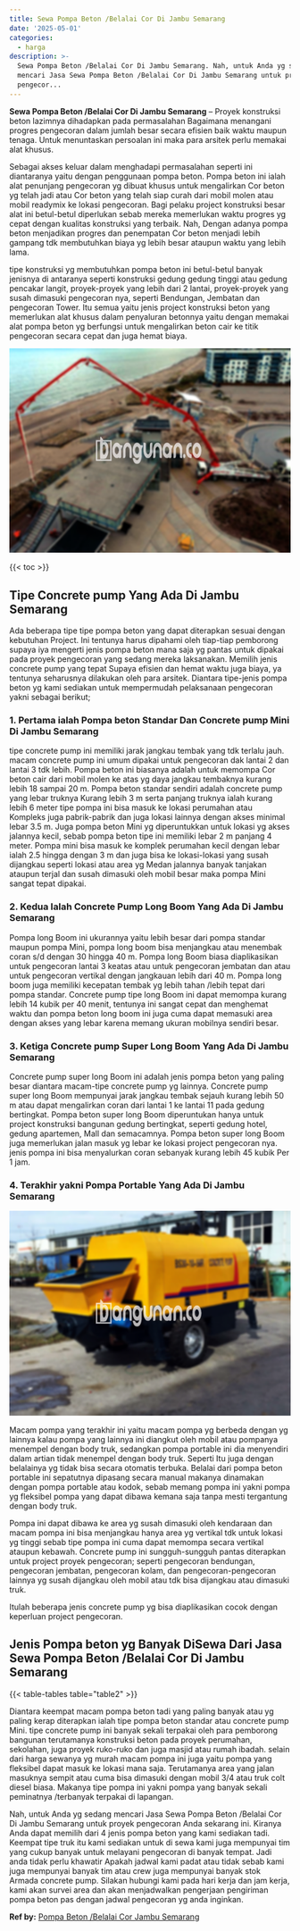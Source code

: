 ```yaml
---
title: Sewa Pompa Beton /Belalai Cor Di Jambu Semarang
date: '2025-05-01'
categories:
  - harga
description: >-
  Sewa Pompa Beton /Belalai Cor Di Jambu Semarang. Nah, untuk Anda yg sedang
  mencari Jasa Sewa Pompa Beton /Belalai Cor Di Jambu Semarang untuk proyek
  pengecor...
---
```


**Sewa Pompa Beton /Belalai Cor Di Jambu Semarang** – Proyek konstruksi beton lazimnya dihadapkan pada permasalahan Bagaimana menangani progres pengecoran dalam jumlah besar secara efisien baik waktu maupun tenaga. Untuk menuntaskan persoalan ini maka para arsitek perlu memakai alat khusus.

Sebagai akses keluar dalam menghadapi permasalahan seperti ini diantaranya yaitu dengan penggunaan pompa beton. Pompa beton ini ialah alat penunjang pengecoran yg dibuat khusus untuk mengalirkan Cor beton yg telah jadi atau Cor beton yang telah siap curah dari mobil molen atau mobil readymix ke lokasi pengecoran. Bagi pelaku project konstruksi besar alat ini betul-betul diperlukan sebab mereka memerlukan waktu progres yg cepat dengan kualitas konstruksi yang terbaik. Nah, Dengan adanya pompa beton menjadikan progres dan penempatan Cor beton menjadi lebih gampang tdk membutuhkan biaya yg lebih besar ataupun waktu yang lebih lama.

tipe konstruksi yg membutuhkan pompa beton ini betul-betul banyak jenisnya di antaranya seperti konstruksi gedung gedung tinggi atau gedung pencakar langit, proyek-proyek yang lebih dari 2 lantai, proyek-proyek yang susah dimasuki pengecoran nya, seperti Bendungan, Jembatan dan pengecoran Tower. Itu semua yaitu jenis project konstruksi beton yang memerlukan alat khusus dalam penyaluran betonnya yaitu dengan memakai alat pompa beton yg berfungsi untuk mengalirkan beton cair ke titik pengecoran secara cepat dan juga hemat biaya.

![Sewa Pompa Beton /Belalai Cor Di Jambu Semarang](/images/sewa-concrete-pump-36.png)

{{< toc >}}

## Tipe Concrete pump Yang Ada Di Jambu Semarang

Ada beberapa tipe tipe pompa beton yang dapat diterapkan sesuai dengan kebutuhan Project. Ini tentunya harus dipahami oleh tiap-tiap pemborong supaya iya mengerti jenis pompa beton mana saja yg pantas untuk dipakai pada proyek pengecoran yang sedang mereka laksanakan. Memilih jenis concrete pump yang tepat Supaya efisien dan hemat waktu juga biaya, ya tentunya seharusnya dilakukan oleh para arsitek. Diantara tipe-jenis pompa beton yg kami sediakan untuk mempermudah pelaksanaan pengecoran yakni sebagai berikut;

### 1\. Pertama ialah Pompa beton Standar Dan Concrete pump Mini Di Jambu Semarang

tipe concrete pump ini memiliki jarak jangkau tembak yang tdk terlalu jauh. macam concrete pump ini umum dipakai untuk pengecoran dak lantai 2 dan lantai 3 tdk lebih. Pompa beton ini biasanya adalah untuk memompa Cor beton cair dari mobil molen ke atas yg daya jangkau tembaknya kurang lebih 18 sampai 20 m. Pompa beton standar sendiri adalah concrete pump yang lebar truknya Kurang lebih 3 m serta panjang truknya ialah kurang lebih 6 meter tipe pompa ini bisa masuk ke lokasi perumahan atau Kompleks juga pabrik-pabrik dan juga lokasi lainnya dengan akses minimal lebar 3.5 m. Juga pompa beton Mini yg diperuntukkan untuk lokasi yg akses jalannya kecil, sebab pompa beton tipe ini memiliki lebar 2 m panjang 4 meter. Pompa mini bisa masuk ke komplek perumahan kecil dengan lebar ialah 2.5 hingga dengan 3 m dan juga bisa ke lokasi-lokasi yang susah dijangkau seperti lokasi atau area yg Medan jalannya banyak tanjakan ataupun terjal dan susah dimasuki oleh mobil besar maka pompa Mini sangat tepat dipakai.

### 2\. Kedua Ialah Concrete Pump Long Boom Yang Ada Di Jambu Semarang

Pompa long Boom ini ukurannya yaitu lebih besar dari pompa standar maupun pompa Mini, pompa long boom bisa menjangkau atau menembak coran s/d dengan 30 hingga 40 m. Pompa long Boom biasa diaplikasikan untuk pengecoran lantai 3 keatas atau untuk pengecoran jembatan dan atau untuk pengecoran vertikal dengan jangkauan lebih dari 40 m. Pompa long boom juga memiliki kecepatan tembak yg lebih tahan /lebih tepat dari pompa standar. Concrete pump tipe long Boom ini dapat memompa kurang lebih 14 kubik per 40 menit, tentunya ini sangat cepat dan menghemat waktu dan pompa beton long boom ini juga cuma dapat memasuki area dengan akses yang lebar karena memang ukuran mobilnya sendiri besar.

### 3\. Ketiga Concrete pump Super Long Boom Yang Ada Di Jambu Semarang

Concrete pump super long Boom ini adalah jenis pompa beton yang paling besar diantara macam-tipe concrete pump yg lainnya. Concrete pump super long Boom mempunyai jarak jangkau tembak sejauh kurang lebih 50 m atau dapat mengalirkan coran dari lantai 1 ke lantai 11 pada gedung bertingkat. Pompa beton super long Boom diperuntukan hanya untuk project konstruksi bangunan gedung bertingkat, seperti gedung hotel, gedung apartemen, Mall dan semacamnya. Pompa beton super long Boom juga memerlukan jalan masuk yg lebar ke lokasi project pengecoran nya. jenis pompa ini bisa menyalurkan coran sebanyak kurang lebih 45 kubik Per 1 jam.

### 4\. Terakhir yakni Pompa Portable Yang Ada Di Jambu Semarang

![Sewa Pompa Beton /Belalai Cor Di Jambu Semarang](/images/sewa-concrete-pump-13.png)

Macam pompa yang terakhir ini yaitu macam pompa yg berbeda dengan yg lainnya kalau pompa yang lainnya ini diangkut oleh mobil atau pompanya menempel dengan body truk, sedangkan pompa portable ini dia menyendiri dalam artian tidak menempel dengan body truk. Seperti Itu juga dengan belalainya yg tidak bisa secara otomatis terbuka. Belalai dari pompa beton portable ini sepatutnya dipasang secara manual makanya dinamakan dengan pompa portable atau kodok, sebab memang pompa ini yakni pompa yg fleksibel pompa yang dapat dibawa kemana saja tanpa mesti tergantung dengan body truk.

Pompa ini dapat dibawa ke area yg susah dimasuki oleh kendaraan dan macam pompa ini bisa menjangkau hanya area yg vertikal tdk untuk lokasi yg tinggi sebab tipe pompa ini cuma dapat memompa secara vertikal ataupun kebawah. Concrete pump ini sungguh-sungguh pantas diterapkan untuk project proyek pengecoran; seperti pengecoran bendungan, pengecoran jembatan, pengecoran kolam, dan pengecoran-pengecoran lainnya yg susah dijangkau oleh mobil atau tdk bisa dijangkau atau dimasuki truk.

Itulah beberapa jenis concrete pump yg bisa diaplikasikan cocok dengan keperluan project pengecoran.

## Jenis Pompa beton yg Banyak DiSewa Dari Jasa Sewa Pompa Beton /Belalai Cor Di Jambu Semarang

{{< table-tables table="table2" >}}

Diantara keempat macam pompa beton tadi yang paling banyak atau yg paling kerap diterapkan ialah tipe pompa beton standar atau concrete pump Mini. tipe concrete pump ini banyak sekali terpakai oleh para pemborong bangunan terutamanya konstruksi beton pada proyek perumahan, sekolahan, juga proyek ruko-ruko dan juga masjid atau rumah ibadah. selain dari harga sewanya yg murah macam pompa ini juga yaitu pompa yang fleksibel dapat masuk ke lokasi mana saja. Terutamanya area yang jalan masuknya sempit atau cuma bisa dimasuki dengan mobil 3/4 atau truk colt diesel biasa. Makanya tipe pompa ini yakni pompa yang banyak sekali peminatnya /terbanyak terpakai di lapangan.

Nah, untuk Anda yg sedang mencari Jasa Sewa Pompa Beton /Belalai Cor Di Jambu Semarang untuk proyek pengecoran Anda sekarang ini. Kiranya Anda dapat memilih dari 4 jenis pompa beton yang kami sediakan tadi. Keempat tipe truk itu kami sediakan untuk di sewa kami juga mempunyai tim yang cukup banyak untuk melayani pengecoran di banyak tempat. Jadi anda tidak perlu khawatir Apakah jadwal kami padat atau tidak sebab kami juga mempunyai banyak tim atau crew juga mempunyai banyak stok Armada concrete pump. Silakan hubungi kami pada hari kerja dan jam kerja, kami akan survei area dan akan menjadwalkan pengerjaan pengiriman pompa beton pas dengan jadwal pengecoran yg anda inginkan.

**Ref by:** [Pompa Beton /Belalai Cor Jambu Semarang](https://id.wikipedia.org/wiki/Pompa)
